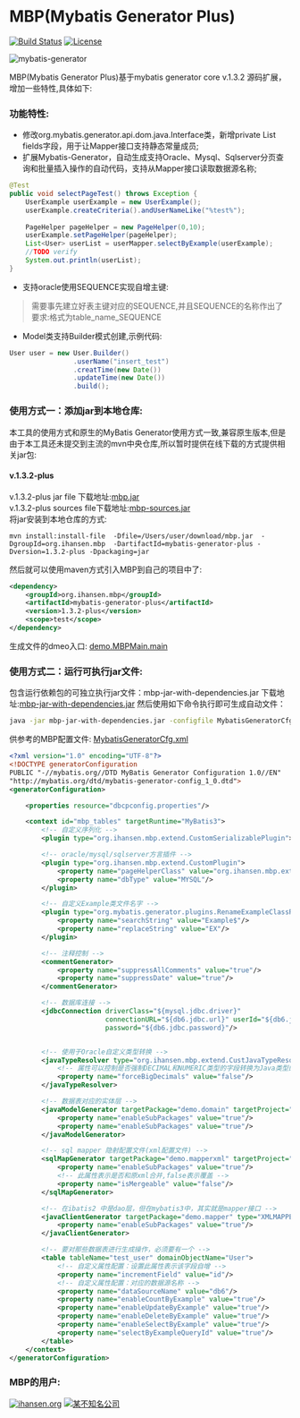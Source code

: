 # MBP(Mybatis Generator Plus)

[![Build Status](https://travis-ci.org/mybatis/generator.svg?branch=master)](https://travis-ci.org/mybatis/generator)
[![License](http://img.shields.io/:license-apache-brightgreen.svg)](http://www.apache.org/licenses/LICENSE-2.0.html)

![mybatis-generator](http://ihansen.oss-cn-hangzhou.aliyuncs.com/jar/mbp/1.3.2-plus/MBP.jpg)

MBP(Mybatis Generator Plus)基于mybatis generator core v.1.3.2 源码扩展，增加一些特性,具体如下:
### 功能特性:  
* 修改org.mybatis.generator.api.dom.java.Interface类，新增private List<Field> fields字段，用于让Mapper接口支持静态常量成员;  
* 扩展Mybatis-Generator，自动生成支持Oracle、Mysql、Sqlserver分页查询和批量插入操作的自动代码，支持从Mapper接口读取数据源名称;
```java
@Test
public void selectPageTest() throws Exception {
	UserExample userExample = new UserExample();
	userExample.createCriteria().andUserNameLike("%test%");
	
	PageHelper pageHelper = new PageHelper(0,10);
	userExample.setPageHelper(pageHelper);
	List<User> userList = userMapper.selectByExample(userExample);
	//TODO verify
	System.out.println(userList);
}
```
* 支持oracle使用SEQUENCE实现自增主键:  

> 需要事先建立好表主键对应的SEQUENCE,并且SEQUENCE的名称作出了要求:格式为table_name_SEQUENCE   

* Model类支持Builder模式创建,示例代码:
```java
User user = new User.Builder()
				.userName("insert_test")
				.creatTime(new Date())
				.updateTime(new Date())
				.build();
```  

### 使用方式一：添加jar到本地仓库:
本工具的使用方式和原生的MyBatis Generator使用方式一致,兼容原生版本,但是由于本工具还未提交到主流的mvn中央仓库,所以暂时提供在线下载的方式提供相关jar包:
#### v.1.3.2-plus  
v.1.3.2-plus jar file 下载地址:[mbp.jar](http://static-ali.ihansen.org/jar/mbp/1.3.2-plus/mbp.jar)       
v.1.3.2-plus sources file下载地址:[mbp-sources.jar](http://static-ali.ihansen.org/jar/mbp/1.3.2-plus/mbp-sources.jar)  
将jar安装到本地仓库的方式:
```
mvn install:install-file  -Dfile=/Users/user/download/mbp.jar  -DgroupId=org.ihansen.mbp  -DartifactId=mybatis-generator-plus -Dversion=1.3.2-plus -Dpackaging=jar
```
然后就可以使用maven方式引入MBP到自己的项目中了:
```xml
<dependency>
    <groupId>org.ihansen.mbp</groupId>
    <artifactId>mybatis-generator-plus</artifactId>
    <version>1.3.2-plus</version>
    <scope>test</scope>
</dependency>
```
生成文件的dmeo入口: 
[demo.MBPMain.main](https://github.com/handosme/mybatis-generator-plus/blob/master/src/test/java/demo/MBPMain.java)  


### 使用方式二：运行可执行jar文件:  
包含运行依赖包的可独立执行jar文件：mbp-jar-with-dependencies.jar 
下载地址:[mbp-jar-with-dependencies.jar](http://static-ali.ihansen.org/jar/mbp/1.3.2-plus/mbp-jar-with-dependencies.jar)
然后使用如下命令执行即可生成自动文件：
```bash
java -jar mbp-jar-with-dependencies.jar -configfile MybatisGeneratorCfg.xml -overwrite
```
供参考的MBP配置文件: 
[MybatisGeneratorCfg.xml](https://github.com/handosme/mybatis-generator-plus/blob/master/src/test/resources/MybatisGeneratorCfg.xml)  

```xml
<?xml version="1.0" encoding="UTF-8"?>
<!DOCTYPE generatorConfiguration
PUBLIC "-//mybatis.org//DTD MyBatis Generator Configuration 1.0//EN"
"http://mybatis.org/dtd/mybatis-generator-config_1_0.dtd">
<generatorConfiguration>

    <properties resource="dbcpconfig.properties"/>

    <context id="mbp_tables" targetRuntime="MyBatis3">
        <!-- 自定义序列化 -->
        <plugin type="org.ihansen.mbp.extend.CustomSerializablePlugin"></plugin>

        <!-- oracle/mysql/sqlserver方言插件 -->
        <plugin type="org.ihansen.mbp.extend.CustomPlugin">
            <property name="pageHelperClass" value="org.ihansen.mbp.extend.PageHelper"/>
            <property name="dbType" value="MYSQL"/>
        </plugin>

        <!-- 自定义Example类文件名字 -->
        <plugin type="org.mybatis.generator.plugins.RenameExampleClassPlugin">
            <property name="searchString" value="Example$"/>
            <property name="replaceString" value="EX"/>
        </plugin>

        <!-- 注释控制 -->
        <commentGenerator>
            <property name="suppressAllComments" value="true"/>
            <property name="suppressDate" value="true"/>
        </commentGenerator>

        <!-- 数据库连接 -->
        <jdbcConnection driverClass="${mysql.jdbc.driver}"
                        connectionURL="${db6.jdbc.url}" userId="${db6.jdbc.username}"
                        password="${db6.jdbc.password}"/>


        <!-- 使用于Oracle自定义类型转换 -->
        <javaTypeResolver type="org.ihansen.mbp.extend.CustJavaTypeResolver">
            <!-- 属性可以控制是否强制DECIMAL和NUMERIC类型的字段转换为Java类型的java.math.BigDecimal,默认值为false -->
            <property name="forceBigDecimals" value="false"/>
        </javaTypeResolver>

        <!-- 数据表对应的实体层 -->
        <javaModelGenerator targetPackage="demo.domain" targetProject="src/test/java">
            <property name="enableSubPackages" value="true"/>
            <property name="enableSubPackages" value="true"/>
        </javaModelGenerator>

        <!-- sql mapper 隐射配置文件(xml配置文件) -->
        <sqlMapGenerator targetPackage="demo.mapperxml" targetProject="src/test/resources">
            <property name="enableSubPackages" value="true"/>
            <!-- 此属性表示是否和原xml合并,false表示覆盖 -->
            <property name="isMergeable" value="false"/>
        </sqlMapGenerator>

        <!-- 在ibatis2 中是dao层，但在mybatis3中，其实就是mapper接口 -->
        <javaClientGenerator targetPackage="demo.mapper" type="XMLMAPPER" targetProject="src/test/java">
            <property name="enableSubPackages" value="true"/>
        </javaClientGenerator>

        <!-- 要对那些数据表进行生成操作，必须要有一个 -->
        <table tableName="test_user" domainObjectName="User">
            <!-- 自定义属性配置：设置此属性表示该字段自增 -->
            <property name="incrementField" value="id"/>
            <!-- 自定义属性配置：对应的数据源名称 -->
            <property name="dataSourceName" value="db6"/>
            <property name="enableCountByExample" value="true"/>
            <property name="enableUpdateByExample" value="true"/>
            <property name="enableDeleteByExample" value="true"/>
            <property name="enableSelectByExample" value="true"/>
            <property name="selectByExampleQueryId" value="true"/>
        </table>
    </context>
</generatorConfiguration>
```


### MBP的用户:
[![ihansen.org](http://ihansen.oss-cn-hangzhou.aliyuncs.com/img/ihansen.png)](http://www.ihansen.org/)
[![某不知名公司](http://ihansen.oss-cn-hangzhou.aliyuncs.com/img/Notfamous.jpg)]()




